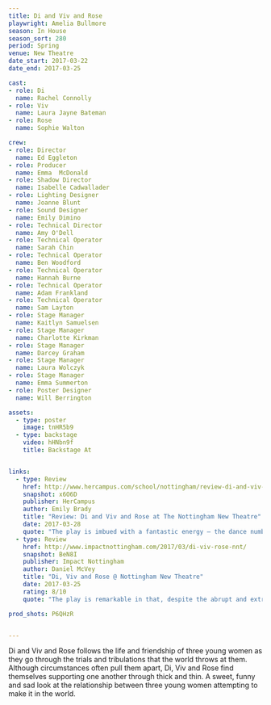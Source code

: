 ```yaml
---
title: Di and Viv and Rose
playwright: Amelia Bullmore
season: In House
season_sort: 280
period: Spring
venue: New Theatre
date_start: 2017-03-22
date_end: 2017-03-25

cast:
- role: Di
  name: Rachel Connolly
- role: Viv
  name: Laura Jayne Bateman
- role: Rose
  name: Sophie Walton

crew:
- role: Director
  name: Ed Eggleton
- role: Producer
  name: Emma  McDonald
- role: Shadow Director
  name: Isabelle Cadwallader
- role: Lighting Designer
  name: Joanne Blunt
- role: Sound Designer
  name: Emily Dimino
- role: Technical Director
  name: Amy O'Dell
- role: Technical Operator
  name: Sarah Chin
- role: Technical Operator
  name: Ben Woodford
- role: Technical Operator
  name: Hannah Burne
- role: Technical Operator
  name: Adam Frankland
- role: Technical Operator
  name: Sam Layton
- role: Stage Manager
  name: Kaitlyn Samuelsen
- role: Stage Manager
  name: Charlotte Kirkman
- role: Stage Manager
  name: Darcey Graham
- role: Stage Manager
  name: Laura Wolczyk
- role: Stage Manager
  name: Emma Summerton
- role: Poster Designer
  name: Will Berrington

assets:
  - type: poster
    image: tnHR5b9
  - type: backstage
    video: hHNbn9f
    title: Backstage At


links:
  - type: Review
    href: http://www.hercampus.com/school/nottingham/review-di-and-viv-and-rose-nottingham-new-theatre
    snapshot: x6O6D
    publisher: HerCampus 
    author: Emily Brady
    title: "Review: Di and Viv and Rose at The Nottingham New Theatre"
    date: 2017-03-28
    quote: "The play is imbued with a fantastic energy – the dance numbers were particularly stand-out. The three actresses drunkenly dancing after a night out was a highlight of the show. But it didn’t shy away from quiet moments – the ending was particularly poignant, and I left with a definite lump in my throat. "
  - type: Review
    href: http://www.impactnottingham.com/2017/03/di-viv-rose-nnt/
    snapshot: BeN8I
    publisher: Impact Nottingham
    author: Daniel McVey
    title: "Di, Viv and Rose @ Nottingham New Theatre"
    date: 2017-03-25
    rating: 8/10
    quote: "The play is remarkable in that, despite the abrupt and extreme situations that it encompasses, it still overall feels realistic, especially in its portrayal of the friendship between Di, Viv and Rose. In fact, I would even suggest that, despite the hardships that each of the characters face, as an audience we can’t help but see similarities between the characters and our own circle of close friends. "

prod_shots: P6QHzR


---
```


Di and Viv and Rose follows the life and friendship of three young women as they go through the trials and tribulations that the world throws at them. Although circumstances often pull them apart, Di, Viv and Rose find themselves supporting one another through thick and thin. A sweet, funny and sad look at the relationship between three young women attempting to make it in the world.

